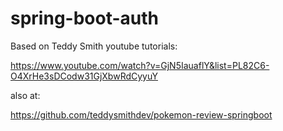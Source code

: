# spring-boot-auth

Based on Teddy Smith youtube tutorials:

https://www.youtube.com/watch?v=GjN5IauaflY&list=PL82C6-O4XrHe3sDCodw31GjXbwRdCyyuY

also at:

https://github.com/teddysmithdev/pokemon-review-springboot